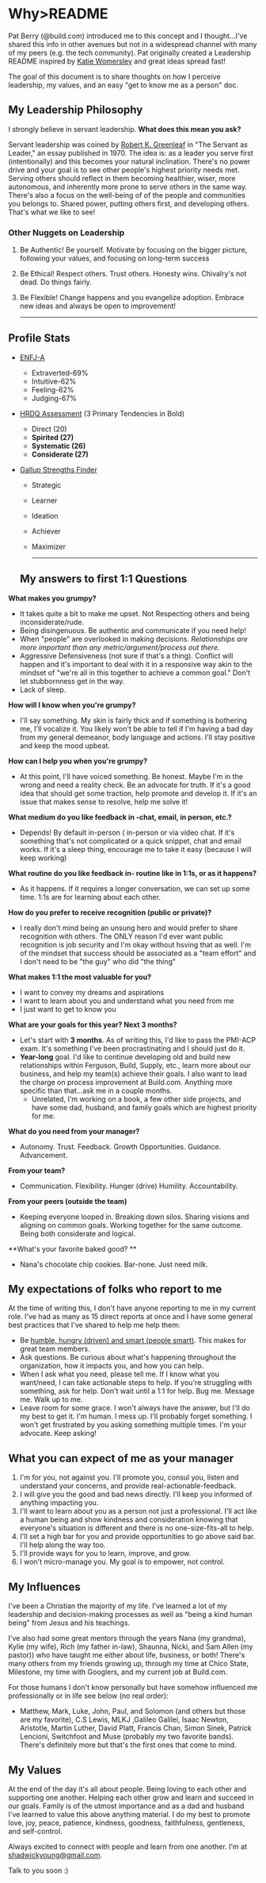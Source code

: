 # Why>README

Pat Berry (@build.com) introduced me to this concept and I thought...I've shared this info in other avenues but not in a widespread channel with many of my peers (e.g. the tech community). Pat originally created a Leadership README inspired by [Katie Womersley](https://medium.com/@kawomersley/why-and-how-to-share-your-manager-readme-plus-heres-mine-8a4fe188ee1b) and great ideas spread fast!

The goal of this document is to share thoughts on how I perceive leadership, my values, and an easy "get to know me as a person" doc. 



## My Leadership Philosophy 

I strongly believe in servant leadership. **What does this mean you ask?** 

Servant leadership was coined by [Robert K. Greenleaf](https://www.greenleaf.org/) in "The Servant as Leader," an essay published in 1970. The idea is: as a leader you serve first (intentionally) and this becomes your natural inclination. There's no power drive and your goal is to see other people's highest priority needs met. Serving others should reflect in them becoming healthier, wiser, more autonomous, and inherently more prone to serve others in the same way.  There's also a focus on the well-being of of the people and communities you belongs to. Shared power, putting others first, and developing others. That's what we like to see! 

### Other Nuggets on Leadership

1. Be Authentic! Be yourself. Motivate by focusing on the bigger picture, following your values, and focusing on long-term success

2. Be Ethical! Respect others. Trust others. Honesty wins. Chivalry's not dead. Do things fairly. 

3. Be Flexible! Change happens and you evangelize adoption. Embrace new ideas and always be open to improvement! 

   ------

   

## Profile Stats

- [ENFJ-A](https://www.16personalities.com/enfj-personality) 

  - Extraverted-69%
  - Intuitive-62%
  - Feeling-62%
  - Judging-67%

- [HRDQ Assessment](https://www.hrdqstudent.com/)  (3 Primary Tendencies in Bold)

  - Direct (20)
  - **Spirited (27)**
  - **Systematic (26)**
  - **Considerate (27)**

- [Gallup Strengths Finder](https://www.gallupstrengthscenter.com/)

  - Strategic

  - Learner

  - Ideation

  - Achiever

  - Maximizer

    ------

    

  ## My answers to first 1:1 Questions

**What makes you grumpy?**

- It takes quite a bit to make me upset. Not Respecting others and being inconsiderate/rude.  
- Being disingenuous. Be authentic and communicate if you need help!
- When "people" are overlooked in making decisions. *Relationships are more important than any metric/argument/process out there.* 
- Aggressive Defensiveness (not sure if that's a thing). Conflict will happen and it's important to deal with it in a responsive way akin to the mindset of "we're all in this together to achieve a common goal." Don't let stubbornness get in the way. 
- Lack of sleep.

**How will I know when you're grumpy?**

- I'll say something. My skin is fairly thick and if something is bothering me, I'll vocalize it. You likely won't be able to tell if I'm having a bad day from my general demeanor, body language and actions.  I'll stay positive and keep the mood upbeat.

**How can I help you when you're grumpy?**

- At this point, I'll have voiced something. Be honest. Maybe I'm in the wrong and need a reality check. Be an advocate for truth. If it's a good idea that should get some traction, help promote and develop it.  If it's an issue that makes  sense to resolve, help me solve it! 

**What medium do you like feedback in -chat, email, in person, etc.?**

- Depends! By default in-person ( in-person or via video chat. If it's something that's not complicated or a quick snippet, chat and email works. If it's a sleep thing, encourage me to take it easy (because I will keep working)

**What routine do you like feedback in- routine like in 1:1s, or as it happens?**

- As it happens. If it requires a longer conversation, we can set up some time. 1:1s are for learning about each other. 

**How do you prefer to receive recognition (public or private)?**

- I really don't mind being an unsung hero and would prefer to share recognition with others. The ONLY reason I'd ever want public recognition is job security and I'm okay without hsving that as well.  I'm of the mindset that success should be associated as a  "team effort" and I don't need to be "the guy" who did "the thing"

**What makes 1:1 the most valuable for you?**

- I want to convey my dreams and aspirations
- I want to learn about you and understand what you need from me
- I just want to get to know you

**What are your goals for this year? Next 3 months?**

- Let's start with **3 months**. As of writing this, I'd like to pass the PMI-ACP exam. It's something I've been procrastinating and I should just do it. 
- **Year-long** goal. I'd like to continue developing old and build new relationships within Ferguson, Build, Supply, etc., learn more about our business, and help my team(s) achieve their goals.  I also want to lead the charge on process improvement at Build.com. Anything more specific than that...ask me in a couple months.
  - Unrelated, I'm working on a book, a few other side projects, and have some dad, husband, and family goals which are highest priority for me. 

 **What do you need from your manager?**

- Autonomy. Trust. Feedback. Growth Opportunities. Guidance. Advancement. 

**From your team?**

- Communication. Flexibility. Hunger (drive) Humility. Accountability. 

**From your peers (outside the team)**

- Keeping everyone looped in. Breaking down silos. Sharing visions and aligning on common goals. Working together for the same outcome. Being both considerate and logical. 

**What's your favorite baked good? **

- Nana's chocolate chip cookies. Bar-none. Just need milk. 

## My expectations of folks who report to me

At the time of writing this, I don't have anyone reporting to me in my current role. I've had as many as 15 direct reports at once and I have some general best practices that I've shared to help me help them:

- Be [humble, hungry (driven) and smart (people smart)](https://www.tablegroup.com/books/ideal-team-player). This makes for great team members. 
- Ask questions. Be curious about what's happening throughout the organization, how it impacts you, and how you can help.
- When I ask what you need, please tell me. If I know what you want/need, I can take actionable steps to help. If you're struggling with something, ask for help. Don't wait until a 1:1 for help. Bug me. Message me. Walk up to me.
- Leave room for some grace. I won't always have the answer, but I'll do my best to get it. I'm human. I mess up. I'll probably forget something. I won't get frustrated by you asking something multiple times. I'm your advocate. Keep asking! 

## What you can expect of me as your manager

1. I'm for you, not against you. I'll promote you, consul you, listen and understand your concerns, and provide real-actionable-feedback. 
2. I will give you the good and bad news directly. I'll keep you informed of anything impacting you. 
3. I'll want to learn about you as a person not just a professional. I'll act like a human being and show kindness and consideration knowing that everyone's situation is different and there is no one-size-fits-all to help. 
4. I'll set a high bar for you and provide opportunities to go above said bar. I'll help along the way too. 
5. I'll provide ways for you to learn, improve, and grow. 
6. I won't  micro-manage you. My goal is to empower, not control. 

## My Influences

I've been a Christian the majority of my life. I've learned a lot of my leadership and decision-making processes as well as "being a kind human being" from Jesus and his teachings. 

I've also had some great mentors through the years Nana (my grandma), Kylie (my wife), Rich (my father in-law), Shaunna, Nicki, and Sam Allen (my pastor)) who have taught me either about life, business, or both! There's many others from my friends growing up, through my time at Chico State, Milestone, my time with Googlers, and my current job at Build.com.

For those humans I don't know personally but have somehow influenced me professionally or in life see below (no real order):

- Matthew, Mark, Luke, John, Paul, and Solomon (and others but those are my favorite), C.S Lewis, MLKJ ,Galileo Galilei, Isaac Newton, Aristotle, Martin Luther, David Platt, Francis Chan, Simon Sinek, Patrick Lencioni, Switchfoot and Muse (probably my two favorite bands). There's definitely more but that's the first ones that come to mind. 

## My Values

At the end of the day it's all about people. Being loving to each other and supporting one another. Helping each other grow and learn and succeed in our goals. Family is of the utmost importance and as a dad and husband I've learned to value this above anything material. I do my best to promote love, joy, peace, patience, kindness, goodness, faithfulness, gentleness, and self-control. 



Always excited to connect with people and learn from one another. I'm at shadwickyoung@gmail.com. 



Talk to you soon :)





